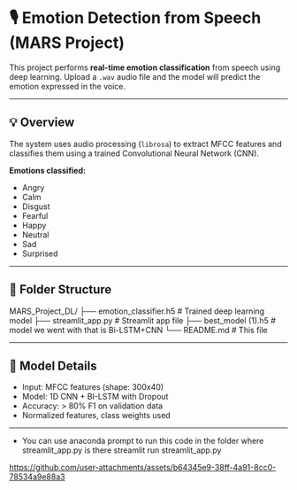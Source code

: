 # 🎙️ Emotion Detection from Speech (MARS Project)

This project performs **real-time emotion classification** from speech using deep learning. Upload a `.wav` audio file and the model will predict the emotion expressed in the voice.

---

## 💡 Overview

The system uses audio processing (`librosa`) to extract MFCC features and classifies them using a trained Convolutional Neural Network (CNN).

**Emotions classified:**
- Angry
- Calm
- Disgust
- Fearful
- Happy
- Neutral
- Sad
- Surprised

---

## 📁 Folder Structure

MARS_Project_DL/
├── emotion_classifier.h5 # Trained deep learning model
├── streamlit_app.py # Streamlit app file
├── best_model (1).h5 # model we went with that is Bi-LSTM+CNN
└── README.md # This file


---

## 🧠 Model Details

- Input: MFCC features (shape: 300x40)
- Model: 1D CNN + BI-LSTM with Dropout
- Accuracy: > 80% F1 on validation data
- Normalized features, class weights used

---

- You can use anaconda prompt to run this code in the folder where streamlit_app.py is there 
streamlit run streamlit_app.py




https://github.com/user-attachments/assets/b64345e9-38ff-4a91-8cc0-78534a9e88a3

